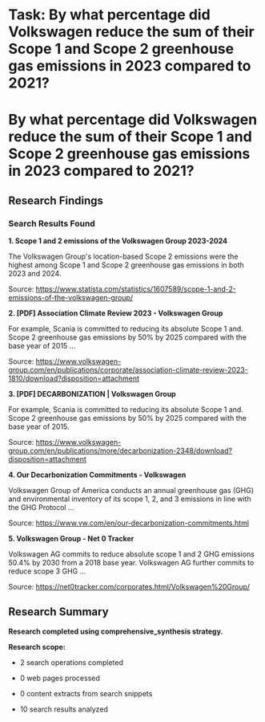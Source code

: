 # Task: By what percentage did Volkswagen reduce the sum of their Scope 1 and Scope 2 greenhouse gas emissions in 2023 compared to 2021?

# By what percentage did Volkswagen reduce the sum of their Scope 1 and Scope 2 greenhouse gas emissions in 2023 compared to 2021?

## Research Findings

### Search Results Found

**1. Scope 1 and 2 emissions of the Volkswagen Group 2023-2024**

The Volkswagen Group's location-based Scope 2 emissions were the highest among Scope 1 and Scope 2 greenhouse gas emissions in both 2023 and 2024.

Source: https://www.statista.com/statistics/1607589/scope-1-and-2-emissions-of-the-volkswagen-group/



**2. [PDF] Association Climate Review 2023 - Volkswagen Group**

For example, Scania is committed to reducing its absolute Scope 1 and. Scope 2 greenhouse gas emissions by 50% by 2025 compared with the base year of 2015 ...

Source: https://www.volkswagen-group.com/en/publications/corporate/association-climate-review-2023-1810/download?disposition=attachment



**3. [PDF] DECARBONIZATION | Volkswagen Group**

For example, Scania is committed to reducing its absolute Scope 1 and. Scope 2 greenhouse gas emissions by 50% by 2025 compared with the base year of 2015.

Source: https://www.volkswagen-group.com/en/publications/more/decarbonization-2348/download?disposition=attachment



**4. Our Decarbonization Commitments - Volkswagen**

Volkswagen Group of America conducts an annual greenhouse gas (GHG) and environmental inventory of its scope 1, 2, and 3 emissions in line with the GHG Protocol ...

Source: https://www.vw.com/en/our-decarbonization-commitments.html



**5. Volkswagen Group - Net 0 Tracker**

Volkswagen AG commits to reduce absolute scope 1 and 2 GHG emissions 50.4% by 2030 from a 2018 base year. Volkswagen AG further commits to reduce scope 3 GHG ...

Source: https://net0tracker.com/corporates.html/Volkswagen%20Group/



## Research Summary

**Research completed using comprehensive_synthesis strategy.**


**Research scope:**

- 2 search operations completed

- 0 web pages processed

- 0 content extracts from search snippets

- 10 search results analyzed
